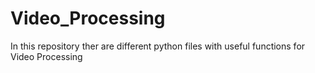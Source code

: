 # Video_Processing
In this repository ther are different python files with useful functions for Video Processing
